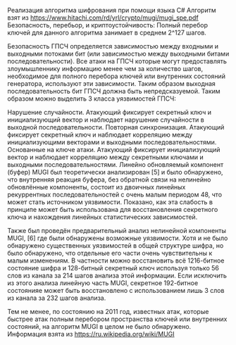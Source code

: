 Реализация алгоритма шифрования при помощи языка C#
Алгоритм взят из https://www.hitachi.com/rd/yrl/crypto/mugi/mugi_spe.pdf
Безопасность, перебьор, и криптоустойчивость:
Полный перебор ключей для данного алгоритма занимает в среднем 2^127 шагов.

Безопасность ГПСЧ определяется зависимостью между входными и выходными потоками бит (или зависимостью между выходными битами последовательности). 
Все атаки на ГПСЧ которые могут предоставлять злоумышленнику информацию менее чем за количество шагов, необходимое для полного перебора ключей или внутренних состояний генератора, используют эти зависимости. 
Таким образом выходная последовательность бит ГПСЧ должна быть непредсказуемой. Таким образом можно выделить 3 класса уязвимостей ГПСЧ:

Нарушение случайности. Атакующий фиксирует секретный ключ и инициализующий вектор и наблюдает нарушение случайности в выходной последовательности.
Повторная синхронизация. Атакующий фиксирует секретный ключ и наблюдает корреляцию между инициализующими векторами и выходными последовательностями.
Основанные на ключе атаки. Атакующий фиксирует инициализующий вектор и наблюдает корреляцию между секретными ключами и выходными последовательностями.
Линейно обновляемый компонент (буфер) MUGI был теоретически анализирован [5] и было обнаружено, что внутренняя реакция буфера, без обратной связи на нелинейно обновлённые компоненты, 
состоит из двоичных линейных рекуррентных последовательностей с очень малым периодом 48, что может стать источником уязвимости. 
Показано, как эта слабость в принципе может быть использована для восстановления секретного ключа и нахождения линейных статистических зависимостей.

Также был проведён предварительный анализ нелинейной компоненты MUGI, [6] где были обнаружены возможные уязвимости. 
Хотя и не было обнаружено существенных уязвимостей в общей структуре шифра, но было обнаружено, что отдельные его части очень чувствительны к малым изменениям. 
В частности можно восстановить всё 1216-битное состояние шифра и 128-битный секретный ключ используя только 56 слов из канала за 214 шагов анализа этой информации. 
Если исключить из этого анализа линейную часть MUGI, секретное 192-битное состоянияе может быть восстановлено с использованием лишь 3 слов из канала за 232 шагов анализа.

Тем не менее, по состоянию на 2011 год, известных атак, которые быстрее атак полным перебором пространства ключей или внутренних состояний, на алгоритм MUGI в целом не было обнаружено.
Информация взята из https://ru.wikipedia.org/wiki/MUGI
